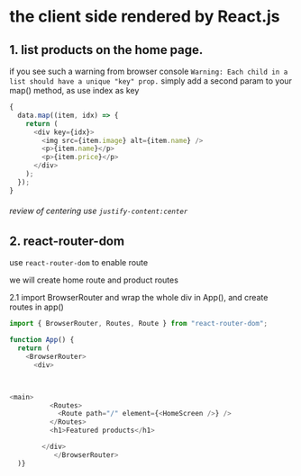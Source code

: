 # the client side rendered by React.js

## 1. list products on the home page.

if you see such a warning from browser console `Warning: Each child in a list should have a unique "key" prop.`
simply add a second param to your map() method, as use index as key

```javascript
{
  data.map((item, idx) => {
    return (
      <div key={idx}>
        <img src={item.image} alt={item.name} />
        <p>{item.name}</p>
        <p>{item.price}</p>
      </div>
    );
  });
}
```

###### review of centering use `justify-content:center`

## 2. react-router-dom

use `react-router-dom` to enable route

we will create home route and product routes

2.1 import BrowserRouter and wrap the whole div in App(), and create routes in app()

```javascript
import { BrowserRouter, Routes, Route } from "react-router-dom";

function App() {
  return (
    <BrowserRouter>
      <div>



<main>
          <Routes>
            <Route path="/" element={<HomeScreen />} />
          </Routes>
          <h1>Featured products</h1>

        </div>
           </BrowserRouter>
  )}
```
